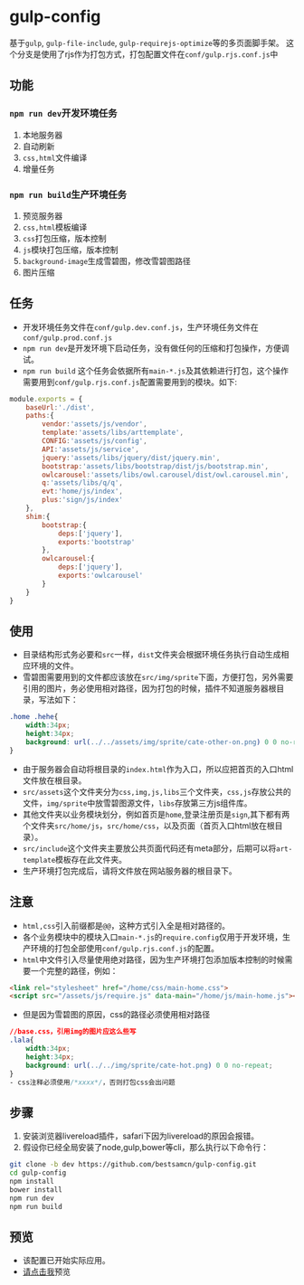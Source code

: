 # gulp-config
基于``gulp``, ``gulp-file-include``, ``gulp-requirejs-optimize``等的多页面脚手架。
这个分支是使用了rjs作为打包方式，打包配置文件在``conf/gulp.rjs.conf.js``中

## 功能
### ``npm run dev``开发环境任务
1.  本地服务器
2.  自动刷新
3.  ``css,html``文件编译
4. 增量任务
### ``npm run build``生产环境任务
1.  预览服务器
2.  ``css,html``模板编译
3.  ``css``打包压缩，版本控制
4.  ``js``模块打包压缩，版本控制
5.  ``background-image``生成雪碧图，修改雪碧图路径
6. 图片压缩

## 任务
- 开发环境任务文件在``conf/gulp.dev.conf.js``，生产环境任务文件在``conf/gulp.prod.conf.js``
- ``npm run dev``是开发环境下启动任务，没有做任何的压缩和打包操作，方便调试。
- ``npm run build`` 这个任务会依据所有``main-*.js``及其依赖进行打包，这个操作需要用到``conf/gulp.rjs.conf.js``配置需要用到的模块。如下:
```javascript
module.exports = {
    baseUrl:'./dist',
    paths:{
        vendor:'assets/js/vendor',
        template:'assets/libs/arttemplate',
        CONFIG:'assets/js/config',
        API:'assets/js/service',
        jquery:'assets/libs/jquery/dist/jquery.min',
        bootstrap:'assets/libs/bootstrap/dist/js/bootstrap.min',
        owlcarousel:'assets/libs/owl.carousel/dist/owl.carousel.min',
        q:'assets/libs/q/q',
        evt:'home/js/index',
        plus:'sign/js/index'
    },
    shim:{
        bootstrap:{
            deps:['jquery'],
            exports:'bootstrap'
        },
        owlcarousel:{
            deps:['jquery'],
            exports:'owlcarousel'
        }
    }
}
```

## 使用
- 目录结构形式务必要和``src``一样，``dist``文件夹会根据环境任务执行自动生成相应环境的文件。
- 雪碧图需要用到的文件都应该放在``src/img/sprite``下面，方便打包，另外需要引用的图片，务必使用相对路径，因为打包的时候，插件不知道服务器根目录，写法如下：
```css
.home .hehe{
    width:34px;
    height:34px;
    background: url(../../assets/img/sprite/cate-other-on.png) 0 0 no-repeat;
}
```
- 由于服务器会自动将根目录的``index.html``作为入口，所以应把首页的入口html文件放在根目录。
- ``src/assets``这个文件夹分为``css,img,js,libs``三个文件夹，``css,js``存放公共的文件，``img/sprite``中放雪碧图源文件，``libs``存放第三方js组件库。
- 其他文件夹以业务模块划分，例如首页是``home``,登录注册页是``sign``,其下都有两个文件夹``src/home/js``，``src/home/css``，以及页面（首页入口html放在根目录）。
- ``src/include``这个文件夹主要放公共页面代码还有meta部分，后期可以将``art-template``模板存在此文件夹。
- 生产环境打包完成后，请将文件放在网站服务器的根目录下。

## 注意
- ``html,css``引入前缀都是``@@``，这种方式引入全是相对路径的。
- 各个业务模块中的模块入口``main-*.js``的``require.config``仅用于开发环境，生产环境的打包全部使用``conf/gulp.rjs.conf.js``的配置。  
- ``html``中文件引入尽量使用绝对路径，因为生产环境打包添加版本控制的时候需要一个完整的路径，例如：
```html
<link rel="stylesheet" href="/home/css/main-home.css">
<script src="/assets/js/require.js" data-main="/home/js/main-home.js"></script>
```
- 但是因为雪碧图的原因，css的路径必须使用相对路径
```css
//base.css，引用img的图片应这么些写
.lala{
    width:34px;
    height:34px;
    background: url(../../img/sprite/cate-hot.png) 0 0 no-repeat;
}
- css注释必须使用/*xxxx*/，否则打包css会出问题
```

## 步骤
1.  安装浏览器livereload插件，safari下因为livereload的原因会报错。  
2.  假设你已经全局安装了node,gulp,bower等cli，那么执行以下命令行：
```bash
git clone -b dev https://github.com/bestsamcn/gulp-config.git
cd gulp-config
npm install
bower install
npm run dev
npm run build
```

## 预览
- 该配置已开始实际应用。
- [请点击我](http://gulp.bestsamcn.me/)预览

